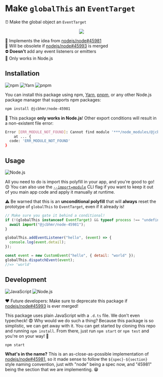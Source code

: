 # Make `globalThis` an `EventTarget`

⏰ Make the global object an `EventTarget`

<div align="center">

![](https://thum.io/get/width/600/crop/800/https://github.com/nodejs/node/issues/45981)

</div>

🙌 Implements the idea from [nodejs/node#45981] \
👴 Will be obsolete if [nodejs/node#45993] is merged \
⛔ **Doesn't** add any event listeners or emitters \
🛑 Only works in Node.js

## Installation

![npm](https://img.shields.io/static/v1?style=for-the-badge&message=npm&color=CB3837&logo=npm&logoColor=FFFFFF&label=)
![Yarn](https://img.shields.io/static/v1?style=for-the-badge&message=Yarn&color=2C8EBB&logo=Yarn&logoColor=FFFFFF&label=)
![pnpm](https://img.shields.io/static/v1?style=for-the-badge&message=pnpm&color=222222&logo=pnpm&logoColor=F69220&label=)

You can install this package using npm, [Yarn], [pnpm], or any other Node.js
package manager that supports npm packages:

```sh
npm install @jcbhmr/node-45981
```

🛑 This package **only works in Node.js**! Other export conditions will result
in a non-existent file error:

```sh
Error [ERR_MODULE_NOT_FOUND]: Cannot find module '***/node_modules/@jcbhmr/node-45981/DNE'
    at ... {
  code: 'ERR_MODULE_NOT_FOUND'
}
```

## Usage

![Node.js](https://img.shields.io/static/v1?style=for-the-badge&message=Node.js&color=339933&logo=Node.js&logoColor=FFFFFF&label=)

All you need to do is import this polyfill in your app, and you're good to go!
😊 You can also use the [`--import=module`] CLI flag if you want to keep it out
of you main app code and apply it manually at runtime.

⚠️ Be warned that this is an **unconditional polyfill** that will **always**
reset the prototype of `globalThis` to `EventTarget`, even if it already is!

```js
// Make sure you gate it behind a conditional!
if (!(globalThis instanceof EventTarget) && typeof process !== "undefined") {
  await import("@jcbhmr/node-45981");
}

globalThis.addEventListener("hello", (event) => {
  console.log(event.detail);
});

const event = new CustomEvent("hello", { detail: "world" });
globalThis.dispatchEvent(event);
//=> 'world'
```

## Development

![JavaScript](https://img.shields.io/static/v1?style=for-the-badge&message=JavaScript&color=222222&logo=JavaScript&logoColor=F7DF1E&label=)
![Node.js](https://img.shields.io/static/v1?style=for-the-badge&message=Node.js&color=339933&logo=Node.js&logoColor=FFFFFF&label=)

❤️ Future developers: Make sure to deprecate this package if [nodejs/node#45993]
is ever merged!

This package uses plain JavaScript with a `.d.ts` file. We don't even typecheck!
😨 Why would we do such a thing? Because this package is so simplistic, we can
get away with it. You can get started by cloning this repo and running
`npm install`. From there, just run `npm start` or `npm test` and you're on your
way! 🚀

```sh
npm start
```

**What's in the name?** This is an as-close-as-possible implementation of
[nodejs/node#45981], so it made sense to follow the `${spec}-${section}` style
naming convention, just with "node" being a spec now, and "45981" being the
section that we are implementing. 😁

[yarn]: https://yarnpkg.com/
[pnpm]: https://pnpm.io/
[nodejs/node#45981]: https://github.com/nodejs/node/issues/45981
[nodejs/node#45993]: https://github.com/nodejs/node/pull/45993
[`--import=module`]: https://nodejs.org/api/cli.html#--importmodule
